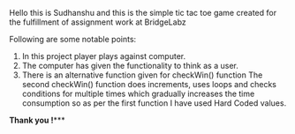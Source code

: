 Hello this is Sudhanshu and this is the simple tic tac toe game created for the fulfillment of assignment work at BridgeLabz

Following are some notable points:
1. In this project player plays against computer.
2. The computer has given the functionality to think as a user.
3. There is an alternative function given for checkWin() function
   The second checkWin() function does increments, uses loops and checks conditions for multiple times
   which gradually increases the time consumption so as per the first function I have used Hard Coded values.

****************Thank you !*******************
